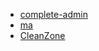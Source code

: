 - [complete-admin](http://jaybabani.com/complete-admin/ui-typography.html)
- [ma](http://byrushan.com/projects/ma/1-6-1/jquery/light/)
- [CleanZone](http://foxythemes.net/cleanzone/)